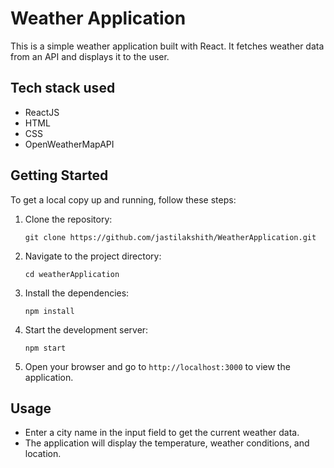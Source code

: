 # Weather Application

This is a simple weather application built with React. It fetches weather data from an API and displays it to the user.

## Tech stack used

- ReactJS
- HTML
- CSS
- OpenWeatherMapAPI

## Getting Started

To get a local copy up and running, follow these steps:

1. Clone the repository:
   ```
   git clone https://github.com/jastilakshith/WeatherApplication.git
   ```

2. Navigate to the project directory:
   ```
   cd weatherApplication
   ```

3. Install the dependencies:
   ```
   npm install
   ```

4. Start the development server:
   ```
   npm start
   ```

5. Open your browser and go to `http://localhost:3000` to view the application.

## Usage

- Enter a city name in the input field to get the current weather data.
- The application will display the temperature, weather conditions, and location.
